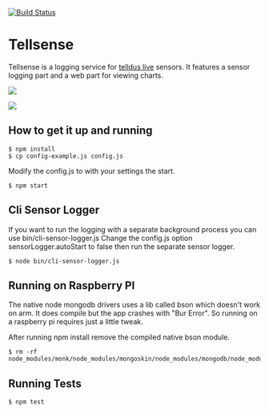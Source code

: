 [![Build Status](https://secure.travis-ci.org/martinj/tellsense.png)](http://travis-ci.org/martinj/tellsense)

# Tellsense

Tellsense is a logging service for [telldus live](http://live.telldus.com) sensors.
It features a sensor logging part and a web part for viewing charts.

![](https://www.evernote.com/shard/s1/sh/552bad7d-f5be-4820-883b-3bdb96947df8/92d87e697283be9c18ac93d29dc9617d/res/1e9e7dc0-f8be-4eac-81c1-adf6783f84d8/skitch.png)

![](https://www.evernote.com/shard/s1/sh/437358fe-42c5-4b96-bc65-e569d17a3f03/f3139d96b30dea858deebff54ec8c6b2/res/8468e23d-2fbf-4d8a-8c2d-fe34a3b1b7c7/skitch.png)

## How to get it up and running

	$ npm install
	$ cp config-example.js config.js

Modify the config.js to with your settings the start.

	$ npm start


## Cli Sensor Logger

If you want to run the logging with a separate background process you can use bin/cli-sensor-logger.js
Change the config.js option sensorLogger.autoStart to false then run the separate sensor logger.

	$ node bin/cli-sensor-logger.js


## Running on Raspberry PI

The native node mongodb drivers uses a lib called bson which doesn't work on arm.
It does compile but the app crashes with "Bur Error". So running on a raspberry pi requires just a little tweak.

After running npm install remove the compiled native bson module.

	$ rm -rf node_modules/monk/node_modules/mongoskin/node_modules/mongodb/node_modules/bson/build/Release/

## Running Tests

	$ npm test
